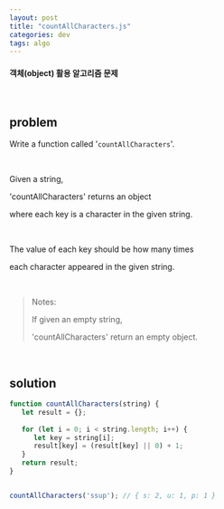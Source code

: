 ```yaml
---
layout: post
title: "countAllCharacters.js"
categories: dev
tags: algo
---
```


#### 객체(object) 활용 알고리즘 문제

<br>

## problem

Write a function called '`countAllCharacters`'.

<br>

Given a string,

'countAllCharacters' returns an object

where each key is a character in the given string.

<br>

The value of each key should be how many times

each character appeared in the given string.

<br>

> Notes:
>
> If given an empty string,
>
> 'countAllCharacters' return an empty object.

<br>

## solution

```javascript
function countAllCharacters(string) {
   let result = {};
   
   for (let i = 0; i < string.length; i++) {
      let key = string[i];
      result[key] = (result[key] || 0) + 1;
   }
   return result;
}


countAllCharacters('ssup');	// { s: 2, u: 1, p: 1 }
```

